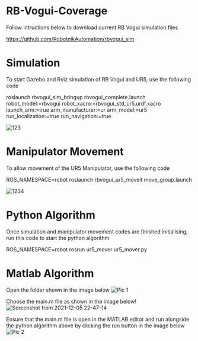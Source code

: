 # RB-Vogui-Coverage

Follow intructions below to download current RB Vogui simulation files

https://github.com/RobotnikAutomation/rbvogui_sim

# Simulation
To start Gazebo and Rviz simulation of RB Vogui and UR5, use the following code 

roslaunch rbvogui_sim_bringup rbvogui_complete.launch robot_model:=rbvogui robot_xacro:=rbvogui_std_ur5.urdf.xacro launch_arm:=true arm_manufacturer:=ur arm_model:=ur5 run_localization:=true run_navigation:=true

![123](https://user-images.githubusercontent.com/68841450/144745678-0ff4a351-a85f-4c21-bd91-fa59314aa724.png)

# Manipulator Movement
To allow movement of the UR5 Manipulator, use the following code

ROS_NAMESPACE=robot roslaunch rbvogui_ur5_moveit move_group.launch

![1234](https://user-images.githubusercontent.com/68841450/144745684-c13a5515-69f5-48c2-bb88-217121e155c2.png)

# Python Algorithm
Once simulation and manipulator movement codes are finished initialising, run this code to start the python algorithm

ROS_NAMESPACE=robot rosrun ur5_mover ur5_mover.py

# Matlab Algorithm
Open the folder shown in the image below
![Pic 1](https://user-images.githubusercontent.com/68841450/144745525-cac5b59d-2302-46d9-9df0-10a21fd12ab1.png)

Choose the main.m file as shown in the image below!
![Screenshot from 2021-12-05 22-47-14](https://user-images.githubusercontent.com/68841450/144745721-75d6bf91-c1e1-4047-b536-3d560f3e1d1f.png)

Ensure that the main.m file is open in the MATLAB editor and run alongside the python algorithm above by clicking the run button in the image below
![Pic 2](https://user-images.githubusercontent.com/68841450/144745583-a23d31e7-1f99-43a5-a79d-584151145ed1.png)

